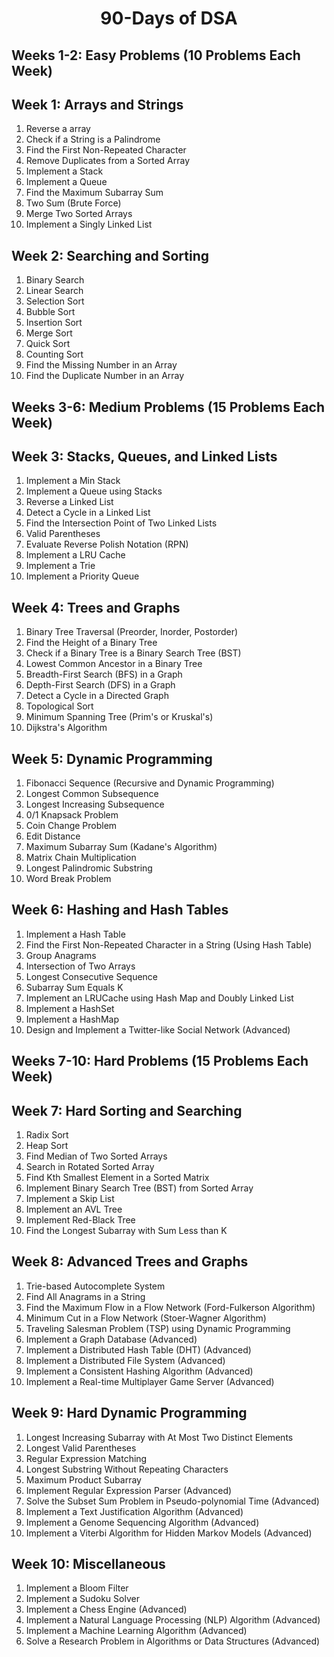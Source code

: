 <h1 align=center>90-Days of DSA</h1>

## Weeks 1-2: Easy Problems (10 Problems Each Week)

## Week 1: Arrays and Strings

1. Reverse a array
2. Check if a String is a Palindrome
3. Find the First Non-Repeated Character
4. Remove Duplicates from a Sorted Array
5. Implement a Stack
6. Implement a Queue
7. Find the Maximum Subarray Sum
8. Two Sum (Brute Force)
9. Merge Two Sorted Arrays
10. Implement a Singly Linked List

## Week 2: Searching and Sorting

1. Binary Search
2. Linear Search
3. Selection Sort
4. Bubble Sort
5. Insertion Sort
6. Merge Sort
7. Quick Sort
8. Counting Sort
9. Find the Missing Number in an Array
10. Find the Duplicate Number in an Array

## Weeks 3-6: Medium Problems (15 Problems Each Week)

## Week 3: Stacks, Queues, and Linked Lists

1. Implement a Min Stack
2. Implement a Queue using Stacks
3. Reverse a Linked List
4. Detect a Cycle in a Linked List
5. Find the Intersection Point of Two Linked Lists
6. Valid Parentheses
7. Evaluate Reverse Polish Notation (RPN)
8. Implement a LRU Cache
9. Implement a Trie
10. Implement a Priority Queue

## Week 4: Trees and Graphs

1. Binary Tree Traversal (Preorder, Inorder, Postorder)
2. Find the Height of a Binary Tree
3. Check if a Binary Tree is a Binary Search Tree (BST)
4. Lowest Common Ancestor in a Binary Tree
5. Breadth-First Search (BFS) in a Graph
6. Depth-First Search (DFS) in a Graph
7. Detect a Cycle in a Directed Graph
8. Topological Sort
9. Minimum Spanning Tree (Prim's or Kruskal's)
10. Dijkstra's Algorithm

## Week 5: Dynamic Programming

1. Fibonacci Sequence (Recursive and Dynamic Programming)
2. Longest Common Subsequence
3. Longest Increasing Subsequence
4. 0/1 Knapsack Problem
5. Coin Change Problem
6. Edit Distance
7. Maximum Subarray Sum (Kadane's Algorithm)
8. Matrix Chain Multiplication
9. Longest Palindromic Substring
10. Word Break Problem

## Week 6: Hashing and Hash Tables

1. Implement a Hash Table
2. Find the First Non-Repeated Character in a String (Using Hash Table)
3. Group Anagrams
4. Intersection of Two Arrays
5. Longest Consecutive Sequence
6. Subarray Sum Equals K
7. Implement an LRUCache using Hash Map and Doubly Linked List
8. Implement a HashSet
9. Implement a HashMap
10. Design and Implement a Twitter-like Social Network (Advanced)

## Weeks 7-10: Hard Problems (15 Problems Each Week)

## Week 7: Hard Sorting and Searching

1. Radix Sort
2. Heap Sort
3. Find Median of Two Sorted Arrays
4. Search in Rotated Sorted Array
5. Find Kth Smallest Element in a Sorted Matrix
6. Implement Binary Search Tree (BST) from Sorted Array
7. Implement a Skip List
8. Implement an AVL Tree
9. Implement Red-Black Tree
10. Find the Longest Subarray with Sum Less than K

## Week 8: Advanced Trees and Graphs

1. Trie-based Autocomplete System
2. Find All Anagrams in a String
3. Find the Maximum Flow in a Flow Network (Ford-Fulkerson Algorithm)
4. Minimum Cut in a Flow Network (Stoer-Wagner Algorithm)
5. Traveling Salesman Problem (TSP) using Dynamic Programming
6. Implement a Graph Database (Advanced)
7. Implement a Distributed Hash Table (DHT) (Advanced)
8. Implement a Distributed File System (Advanced)
9. Implement a Consistent Hashing Algorithm (Advanced)
10. Implement a Real-time Multiplayer Game Server (Advanced)

## Week 9: Hard Dynamic Programming

1. Longest Increasing Subarray with At Most Two Distinct Elements
2. Longest Valid Parentheses
3. Regular Expression Matching
4. Longest Substring Without Repeating Characters
5. Maximum Product Subarray
6. Implement Regular Expression Parser (Advanced)
7. Solve the Subset Sum Problem in Pseudo-polynomial Time (Advanced)
8. Implement a Text Justification Algorithm (Advanced)
9. Implement a Genome Sequencing Algorithm (Advanced)
10. Implement a Viterbi Algorithm for Hidden Markov Models (Advanced)

## Week 10: Miscellaneous

1. Implement a Bloom Filter
2. Implement a Sudoku Solver
3. Implement a Chess Engine (Advanced)
4. Implement a Natural Language Processing (NLP) Algorithm (Advanced)
5. Implement a Machine Learning Algorithm (Advanced)
6. Solve a Research Problem in Algorithms or Data Structures (Advanced)
